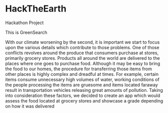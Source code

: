 # HackTheEarth
Hackathon Project

This is GreenSearch

With our climate worsening by the second, it is important we start to focus upon the various details which contribute to those problems. 
One of those conflicts revolves around the produce that consumers purchase at stores, primarily grocery stores. 
Products all around the world are delivered to the places where one goes to purchase food. 
Although it may be easy to bring the food to our homes, the procedure for transferring those items from other places is highly complex and dreadful at times. 
For example, certain items consume unnecessary high volumes of water, working conditions of the people processing the items are gruesome and items located faraway result in transportation vehicles releasing great amounts of pollution. 
Taking into consideration these factors, we decided to create an app which would assess the food located at grocery stores and showcase a grade depending on how it was delivered
